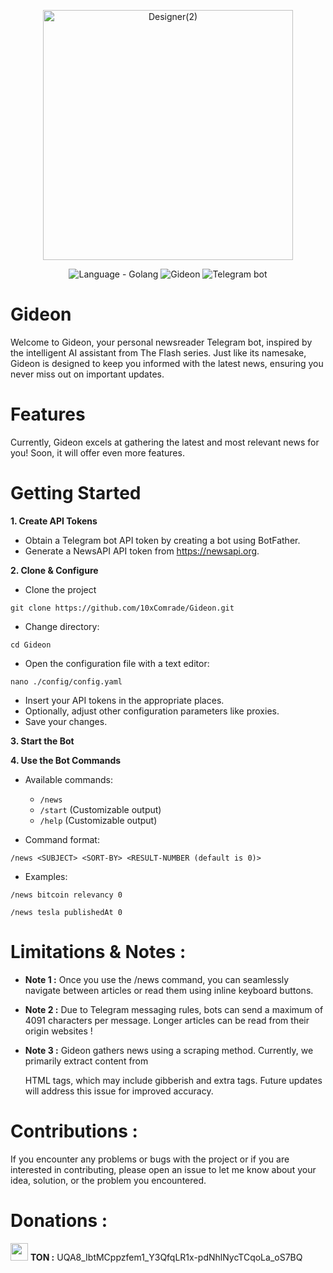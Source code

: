 <p align="center">
  <img src="https://github.com/user-attachments/assets/3b4969d5-2e43-42db-8b28-dd9b80c5a9b8" alt="Designer(2)" height="400em" width="400em"/>
</p>

<p align="center">
  <img src="https://img.shields.io/badge/Language-f0f0f0?logo=Go&logoColor=00e5ff&logoSize=auto" alt="Language - Golang">
  <img src="https://img.shields.io/badge/Gideon-white?logoSize=auto&logo=github&logoColor=black" alt=" Gideon">
  <img src="https://img.shields.io/badge/Telegram_bot-white?logoSize=auto&logo=Telegram&logoColor=24A1DE" alt=" Telegram bot">
</p>

# Gideon
Welcome to Gideon, your personal newsreader Telegram bot, inspired by the intelligent AI assistant from The Flash series. Just like its namesake, Gideon is designed to keep you informed with the latest news, ensuring you never miss out on important updates.

# Features 
Currently, Gideon excels at gathering the latest and most
relevant news for you! Soon, it will offer even more features.

# Getting Started

**1. Create API Tokens**
- Obtain a Telegram bot API token by creating a bot using BotFather.
- Generate a NewsAPI API token from https://newsapi.org.

**2. Clone & Configure**
- Clone the project
 ```
 git clone https://github.com/10xComrade/Gideon.git
 ```
- Change directory:
 ```
 cd Gideon
 ```
- Open the configuration file with a text editor:
 ```
 nano ./config/config.yaml
 ```
- Insert your API tokens in the appropriate places.
- Optionally, adjust other configuration parameters like proxies.
- Save your changes.

**3. Start the Bot**

**4. Use the Bot Commands**
- Available commands:
  - `/news`
  - `/start` (Customizable output)
  - `/help`  (Customizable output)
    
- Command format:
```
/news <SUBJECT> <SORT-BY> <RESULT-NUMBER (default is 0)>
```

- Examples:
```
/news bitcoin relevancy 0
```
```
/news tesla publishedAt 0
```


# Limitations & Notes :

 - **Note 1 :**
   Once you use the /news command,
   you can seamlessly navigate between articles
   or read them using inline keyboard buttons.

 - **Note 2 :**
   Due to Telegram messaging rules,
   bots can send a maximum of 4091 characters per message.
   Longer articles can be read from their origin websites !

 - **Note 3 :**
   Gideon gathers news using a scraping method. Currently,
   we primarily extract content from <p> HTML tags,
   which may include gibberish and extra tags.
   Future updates will address this issue for improved accuracy.

# Contributions : 
If you encounter any problems or bugs with the project
or if you are interested in contributing,
please open an issue to let me know about your idea,
solution, or the problem you encountered.

# Donations : 

<img src="https://cdn3d.iconscout.com/3d/premium/thumb/toncoin-cryptocurrency-11686732-9554882.png" width="28em" height="28em"> **TON :** UQA8_IbtMCppzfem1_Y3QfqLR1x-pdNhlNycTCqoLa_oS7BQ

